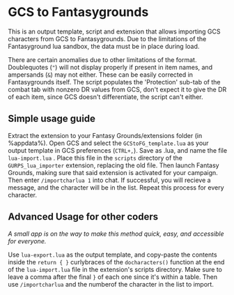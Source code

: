 # GCS to Fantasygrounds
This is an output template, script and extension that allows importing GCS characters from GCS to Fantasygrounds.
Due to the limitations of the Fantasyground lua sandbox, the data must be in place during load.

There are certain anomalies due to other limitations of the format. Doublequotes (``"``) will not display properly if present in item names, and ampersands (``&``) may not either. These can be easily corrected in Fantasygrounds itself. The script populates the 'Protection' sub-tab of the combat tab with nonzero DR values from GCS, don't expect it to give the DR of each item, since GCS doesn't differentiate, the script can't either.

## Simple usage guide
Extract the extension to your Fantasy Grounds/extensions folder (in %appdata%).
Open GCS and select the ``GCStoFG_template.lua`` as your output template in GCS preferences (``CTRL+,``). Save as .lua, and name the file ``lua-import.lua`` . Place this file in the ``scripts`` directory of the ``GURPS_lua_importer`` extension, replacing the old file. Then launch Fantasy Grounds, making sure that said extension is activated for your campaign. Then enter ``/importcharlua 1`` into chat. If successful, you will recieve a message, and the character will be in the list. Repeat this process for every character.

## Advanced Usage for other coders
_A small app is on the way to make this method quick, easy, and accessible for everyone._

Use ``lua-export.lua`` as the output template, and copy-paste the contents inside the ``return { }`` curlybraces of the ``docharacters()`` function at the end of the ``lua-import.lua`` file in the extension's scripts directory. Make sure to leave a comma after the final ``}`` of each one since it's within a table.
Then use ``/importcharlua`` and the numberof the character in the list to import.
